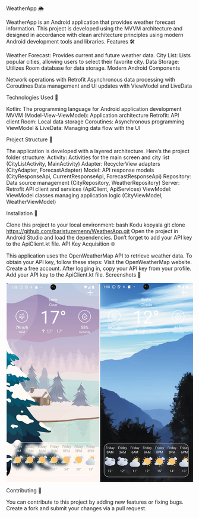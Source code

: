 WeatherApp 🌦️

WeatherApp is an Android application that provides weather forecast information. This project is developed using the MVVM architecture and designed in accordance with clean architecture principles using modern Android development tools and libraries.
Features 🛠️

Weather Forecast: Provides current and future weather data.
City List: Lists popular cities, allowing users to select their favorite city.
Data Storage: Utilizes Room database for data storage.
Modern Android Components

Network operations with Retrofit
Asynchronous data processing with Coroutines
Data management and UI updates with ViewModel and LiveData


Technologies Used 🧰

Kotlin: The programming language for Android application development
MVVM (Model-View-ViewModel): Application architecture
Retrofit: API client
Room: Local data storage
Coroutines: Asynchronous programming
ViewModel & LiveData: Managing data flow with the UI


Project Structure 📂

The application is developed with a layered architecture. Here’s the project folder structure:
Activity: Activities for the main screen and city list (CityListActivity, MainActivity)
Adapter: RecyclerView adapters (CityAdapter, ForecastAdapter)
Model: API response models (CityResponseApi, CurrentResponseApi, ForecastResponseApi)
Repository: Data source management (CityRepository, WeatherRepository)
Server: Retrofit API client and services (ApiClient, ApiServices)
ViewModel: ViewModel classes managing application logic (CityViewModel, WeatherViewModel)


Installation 🚀

Clone this project to your local environment:
bash
Kodu kopyala
git clone https://github.com/baristuzemenn/WeatherApp.git
Open the project in Android Studio and load the dependencies. Don’t forget to add your API key to the ApiClient.kt file.
API Key Acquisition 🌐

This application uses the OpenWeatherMap API to retrieve weather data. To obtain your API key, follow these steps:
Visit the OpenWeatherMap website.
Create a free account.
After logging in, copy your API key from your profile.
Add your API key to the ApiClient.kt file.
Screenshots 📸

<div style="display: flex; justify-content: space-around;"> <img src="https://github.com/baristuzemenn/WeatherApp/raw/main/Ekran%20Resmi%202024-11-01%2001.58.10.png" alt="Main Screen Screenshot" width="250" /> <img src="https://github.com/baristuzemenn/WeatherApp/raw/main/Ekran%20Resmi%202024-11-01%2001.58.59.png" alt="City List Screenshot" width="250" /> </div>


Contributing 🤝

You can contribute to this project by adding new features or fixing bugs. Create a fork and submit your changes via a pull request.
